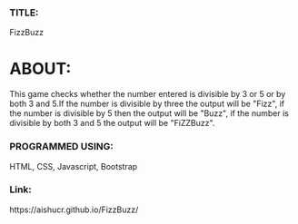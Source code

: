 <h3>TITLE:</h3>  FizzBuzz

<h1>ABOUT:</h1> 
This game checks whether the number entered is divisible by 3 or 5 or by both 3 and 5.If the number is divisible by three the
output will be "Fizz", if the number is divisible by 5 then the output will be "Buzz", if the number is divisible by both 3 and 5 the output will be "FiZZBuzz".
  
<h3>PROGRAMMED USING:</h3> 
  HTML, CSS, Javascript, Bootstrap

<h3>Link:</h3>
  https://aishucr.github.io/FizzBuzz/
